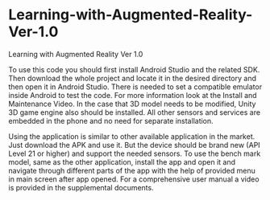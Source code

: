 # Learning-with-Augmented-Reality-Ver-1.0
Learning with Augmented Reality Ver 1.0

To use this code you should first install Android Studio and the related SDK. 
Then download the whole project and locate it in the desired directory and then open it in Android Studio.
There is needed to set a compatible emulator inside Android to test the code. For more information look at the Install and Maintenance Video.
In the case that 3D model needs to be modified, Unity 3D game engine also should be installed.
All other sensors and services are embedded in the phone and no need for separate installation.


Using the application is similar to other available application in the market. Just download the APK and use it. But the device should be brand new (API Level 21 or higher) and support the needed sensors.
To use the bench mark model, same as the other application, install the app and open it and navigate through different parts of the app with the help of provided menu in main screen after app opened.
For a comprehensive user manual a video is provided in the supplemental documents.
